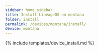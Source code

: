 ```yaml
---
sidebar: home_sidebar
title: Install LineageOS on montana
folder: install
permalink: /devices/montana/install/
device: montana
---
```

{% include templates/device_install.md %}
